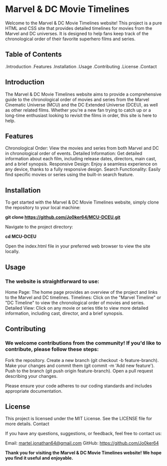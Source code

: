 # Marvel & DC Movie Timelines

Welcome to the Marvel & DC Movie Timelines website! This project is a pure HTML and CSS site that provides detailed timelines for movies from the Marvel and DC universes. It is designed to help fans keep track of the chronological order of their favorite superhero films and series.

## Table of Contents

.Introduction
.Features
.Installation
.Usage
.Contributing
.License
.Contact

## Introduction

The Marvel & DC Movie Timelines website aims to provide a comprehensive guide to the chronological order of movies and series from the Marvel Cinematic Universe (MCU) and the DC Extended Universe (DCEU), as well as other related films. Whether you're a new fan trying to catch up or a long-time enthusiast looking to revisit the films in order, this site is here to help.

## Features

Chronological Order: View the movies and series from both Marvel and DC in chronological order of events.
Detailed Information: Get detailed information about each film, including release dates, directors, main cast, and a brief synopsis.
Responsive Design: Enjoy a seamless experience on any device, thanks to a fully responsive design.
Search Functionality: Easily find specific movies or series using the built-in search feature.

## Installation

To get started with the Marvel & DC Movie Timelines website, simply clone the repository to your local machine:

**git clone  https://github.com/Jo0ker64/MCU-DCEU.git**

Navigate to the project directory:

**cd MCU-DCEU**

Open the index.html file in your preferred web browser to view the site locally.

## Usage

### The website is straightforward to use:

Home Page: The home page provides an overview of the project and links to the Marvel and DC timelines.
Timelines: Click on the "Marvel Timeline" or "DC Timeline" to view the chronological order of movies and series.
Detailed View: Click on any movie or series title to view more detailed information, including cast, director, and a brief synopsis.

## Contributing

### We welcome contributions from the community! If you'd like to contribute, please follow these steps:

Fork the repository.
Create a new branch (git checkout -b feature-branch).
Make your changes and commit them (git commit -m 'Add new feature').
Push to the branch (git push origin feature-branch).
Open a pull request describing your changes.

Please ensure your code adheres to our coding standards and includes appropriate documentation.

## License

This project is licensed under the MIT License. See the LICENSE file for more details.
Contact

If you have any questions, suggestions, or feedback, feel free to contact us:

Email: martel.jonathan64@gmail.com
GitHub: https://github.com/Jo0ker64

**Thank you for visiting the Marvel & DC Movie Timelines website! We hope you find it useful and enjoyable.**